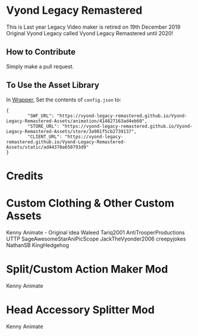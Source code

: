 # Vyond Legacy Remastered
This is Last year Legacy Video maker is retired on 19th December 2019 Original Vyond Legacy called
Vyond Legacy Remastered until 2020!
## How to Contribute
Simply make a pull request.

## To Use the Asset Library
In [Wrapper](https://github.com/GoAnimate-Wrapper/GoAnimate-Wrapper), Set the contents of `config.json` to:
```
{
        "SWF_URL": "https://vyond-legacy-remastered.github.io/Vyond-Legacy-Remastered-Assets/animation/414827163ad4eb60",
        "STORE_URL": "https://vyond-legacy-remastered.github.io/Vyond-Legacy-Remastered-Assets/store/3a981f5cb2739137",
        "CLIENT_URL": "https://vyond-legacy-remastered.github.io/Vyond-Legacy-Remastered-Assets/static/ad44370a650793d9"
}
```

# Credits

# Custom Clothing & Other Custom Assets 
Kenny Animate - Original idea
Waleed Tariq2001
AntiTrooperProductions UTTP
SageAwesomeStarAniPicScope
JackTheVyonder2006
creepyjokes
NathanSB
KingHedgehog


# Split/Custom Action Maker Mod 
Kenny Animate

# Head Accessory Splitter Mod 
Kenny Animate
